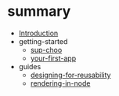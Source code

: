 # summary

* [Introduction](README.md)
* getting-started
  * [sup-choo](./getting-started/sup-choo.md)
  * [your-first-app](./getting-started/your-first-app.md)
* guides
  * [designing-for-reusability](./guides/designing-for-reusability.md)
  * [rendering-in-node](./guides/rendering-in-node.md)
